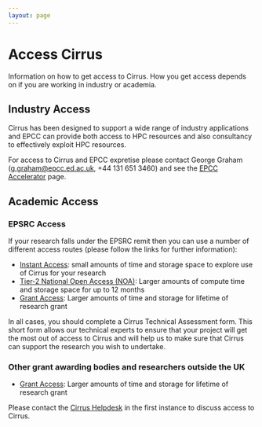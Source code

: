 ```yaml
---
layout: page
---
```


Access Cirrus
=============

Information on how to get access to Cirrus. How you get access depends on 
if you are working in industry or academia.

Industry Access
---------------

Cirrus has been designed to support a wide range of industry applications 
and EPCC can provide both access to HPC resources and also consultancy to
effectively exploit HPC resources.

For access to Cirrus and EPCC expretise please contact George Graham
(<g.graham@epcc.ed.ac.uk>, +44 131 651 3460) and see the 
[EPCC Accelerator](https://www.epcc.ed.ac.uk/work-us/industry-engagement-programmes/accelerator)
page.

Academic Access
---------------

### EPSRC Access

If your research falls under the EPSRC remit then you can use a number of
different access routes (please follow the links for further information):

* [Instant Access](instant.html): small amounts of time and storage space to explore use
of Cirrus for your research
* [Tier-2 National Open Access (NOA)](noa.html): Larger amounts of compute time and
storage space for up to 12 months
* [Grant Access](grant.html): Larger amounts of time and storage for lifetime of 
research grant

In all cases, you should complete a Cirrus Technical Assessment form. This
short form allows our technical experts to ensure that your project
will get the most out of access to Cirrus and will help us to make sure
that Cirrus can support the research you wish to undertake.

### Other grant awarding bodies and researchers outside the UK

* [Grant Access](grant.html): Larger amounts of time and storage for lifetime of 
research grant

Please contact the [Cirrus Helpdesk](/support/) in the first instance to discuss 
access to Cirrus.

